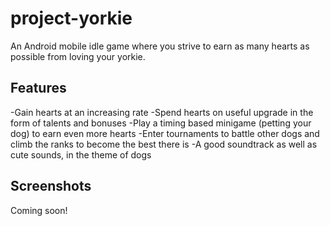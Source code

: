 # project-yorkie

An Android mobile idle game where you strive to earn as many hearts as possible from loving your yorkie. 

## Features
-Gain hearts at an increasing rate
-Spend hearts on useful upgrade in the form of talents and bonuses
-Play a timing based minigame (petting your dog) to earn even more hearts
-Enter tournaments to battle other dogs and climb the ranks to become the best there is
-A good soundtrack as well as cute sounds, in the theme of dogs

## Screenshots

Coming soon!

